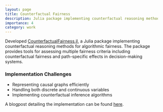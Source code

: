 ```yaml
---
layout: page
title: Counterfactual Fairness
description: Julia package implementing counterfactual reasoning methods to assess fairness criteria in algorithmic decision-making systems.
importance: 4
category: work
---
```


Developed [CounterfactualFairness.jl](https://github.com/zenna/CounterfactualFairness.jl), a Julia package implementing counterfactual reasoning methods for algorithmic fairness. The package provides tools for assessing multiple fairness criteria including counterfactual fairness and path-specific effects in decision-making systems.

### Implementation Challenges

- Representing causal graphs efficiently
- Handling both discrete and continuous variables
- Implementing counterfactual inference algorithms

A blogpost detailing the implementation can be found [here](https://nextjournal.com/archanarw/counterfactualfairnessjl/).